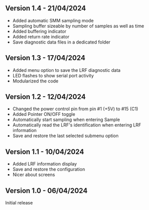 ## Version 1.4 - 21/04/2024

- Added automatic SMM sampling mode
- Sampling buffer sizeable by number of samples as well as time
- Added buffering indicator
- Added return rate indicator
- Save diagnostic data files in a dedicated folder

## Version 1.3 - 17/04/2024

- Added menu option to save the LRF diagnostic data
- LED flashes to show serial port activity
- Modularized the code

## Version 1.2 - 12/04/2024

- Changed the power control pin from pin #1 (+5V) to #15 (C1)
- Added Pointer ON/OFF toggle
- Automatically start sampling when entering Sample
- Automatically read the LRF's identification when entering LRF information
- Save and restore the last selected submenu option

## Version 1.1 - 10/04/2024

- Added LRF information display
- Save and restore the configuration
- Nicer about screens

## Version 1.0 - 06/04/2024

Initial release
